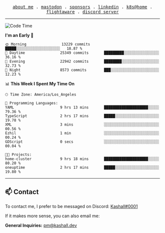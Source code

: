<p align="center">
  <samp>
    <a href="https://jordanjones.org/">about me</a> .
    <a rel="me" href="https://mastodon.social/@kashall">mastodon</a> .
    <a href="https://github.com/sponsors/kashalls">sponsors</a> .
    <a href="https://linkedin.com/in/jordpjones">linkedin</a> .
    <a href="https://github.com/kashalls/home-cluster">k8s@home</a> .
    <a href="https://flightaware.com/adsb/stats/user/kashalls">flightaware</a> .
    <a href="https://discord.gg/V2WrCfqba9">discord server</a>
  </samp>
</p>

---

<!--START_SECTION:waka-->
![Code Time](http://img.shields.io/badge/Code%20Time-1%2C596%20hrs%2024%20mins-blue)

**I'm an Early 🐤** 

```text
🌞 Morning                13229 commits       █████░░░░░░░░░░░░░░░░░░░░   18.87 % 
🌆 Daytime                25349 commits       █████████░░░░░░░░░░░░░░░░   36.16 % 
🌃 Evening                22942 commits       ████████░░░░░░░░░░░░░░░░░   32.73 % 
🌙 Night                  8573 commits        ███░░░░░░░░░░░░░░░░░░░░░░   12.23 % 
```


📊 **This Week I Spent My Time On** 

```text
🕑︎ Time Zone: America/Los_Angeles

💬 Programming Languages: 
YAML                     9 hrs 13 mins       ████████████████████░░░░░   79.36 % 
TypeScript               2 hrs 17 mins       █████░░░░░░░░░░░░░░░░░░░░   19.78 % 
XML                      3 mins              ░░░░░░░░░░░░░░░░░░░░░░░░░   00.56 % 
Ezhil                    1 min               ░░░░░░░░░░░░░░░░░░░░░░░░░   00.24 % 
GDScript                 0 secs              ░░░░░░░░░░░░░░░░░░░░░░░░░   00.04 % 

🐱‍💻 Projects: 
home-cluster             9 hrs 18 mins       ████████████████████░░░░░   80.20 % 
oneuptime                2 hrs 17 mins       █████░░░░░░░░░░░░░░░░░░░░   19.80 % 
```


<!--END_SECTION:waka-->

---

## 📫 Contact

To contact me, I prefer to be messaged on Discord:  [Kashall#0001](https://discord.com/users/201077739589992448)

If it makes more sense, you can also email me:

**General Inquiries:** pm@kashall.dev  
